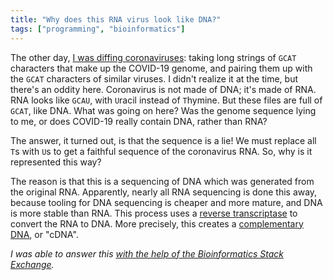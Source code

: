 ```yaml
---
title: "Why does this RNA virus look like DNA?"
tags: ["programming", "bioinformatics"]
---
```


The other day, [I was diffing coronaviruses](/2020/02/09/diffing-coronaviruses/):
taking long strings of `GCAT` characters that make up the COVID-19 genome,
and pairing them up with the `GCAT` characters of similar viruses.
I didn't realize it at the time,
but there's an oddity here.
Coronavirus is not made of DNA; it's made of RNA.
RNA looks like `GCAU`,
with `U`racil instead of `T`hymine.
But these files are full of `GCAT`, like DNA.
What was going on here?
Was the genome sequence lying to me, or does COVID-19 really contain DNA, rather than RNA?

The answer, it turned out, is that the sequence is a lie!
We must replace all `T`s with `U`s to get a faithful sequence of the coronavirus RNA.
So, why is it represented this way?

The reason is that 
this is a sequencing of DNA 
which was generated from the original RNA.
Apparently, nearly all RNA sequencing is done this away,
because tooling for DNA sequencing is cheaper and more mature,
and DNA is more stable than RNA.
This process uses a [reverse transcriptase](https://en.wikipedia.org/wiki/Reverse_transcriptase)
to convert the RNA to DNA.
More precisely,
this creates a [complementary DNA](https://en.wikipedia.org/wiki/Complementary_DNA),
or "cDNA".

_I was able to answer this [with the help of the Bioinformatics Stack Exchange](https://bioinformatics.stackexchange.com/questions/11353/why-does-the-fasta-sequence-for-coronavirus-look-like-dna-not-rna)._